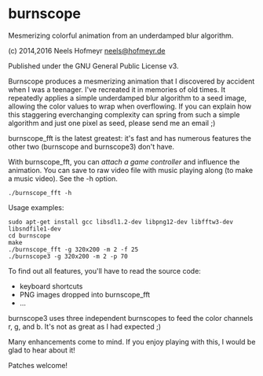 burnscope
=========

Mesmerizing colorful animation from an underdamped blur algorithm.

(c) 2014,2016 Neels Hofmeyr <neels@hofmeyr.de>

Published under the GNU General Public License v3.

Burnscope produces a mesmerizing animation that I discovered by accident when I
was a teenager. I've recreated it in memories of old times. It repeatedly
applies a simple underdamped blur algorithm to a seed image, allowing the color
values to wrap when overflowing. If you can explain how this staggering
everchanging complexity can spring from such a simple algorithm and just one
pixel as seed, please send me an email ;)

burnscope\_fft is the latest greatest: it's fast and has numerous features the
other two (burnscope and burnscope3) don't have.

With burnscope\_fft, you can *attach a game controller* and influence the
animation. You can save to raw video file with music playing along (to make a
music video). See the -h option.

    ./burnscope_fft -h

Usage examples:

    sudo apt-get install gcc libsdl1.2-dev libpng12-dev libfftw3-dev libsndfile1-dev
    cd burnscope
    make
    ./burnscope_fft -g 320x200 -m 2 -f 25
    ./burnscope3 -g 320x200 -m 2 -p 70

To find out all features, you'll have to read the source code:

* keyboard shortcuts
* PNG images dropped into burnscope\_fft
* ...

burnscope3 uses three independent burnscopes to feed the color channels r, g,
and b. It's not as great as I had expected ;)

Many enhancements come to mind. If you enjoy playing with this, I would be glad
to hear about it!

Patches welcome!
